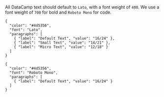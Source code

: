All DataCamp text should default to `Lato`, with a font weight of `400`. We use a font weight of `700` for bold and `Roboto Mono` for code.

```type
{
  "color": "#4d5356",
  "font": "Lato",
  "paragraphs": [
    { "label": "Default Text", "value": "16/24" },
    { "label": "Small Text", "value": "14/21" },
    { "label": "Micro Text", "value": "12/18" }
  ]
}
```

```type
{
  "color": "#4d5356",
  "font": "Roboto Mono",
  "paragraphs": [
    { "label": "Default Text", "value": "16/24" }
  ]
}
```